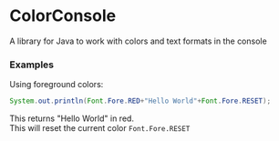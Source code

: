 # ColorConsole
 A library for Java to work with colors and text formats in the console

### Examples
Using foreground colors:
```Java
System.out.println(Font.Fore.RED+"Hello World"+Font.Fore.RESET);
```
This returns "Hello World" in red.  
This will reset the current color `Font.Fore.RESET`
